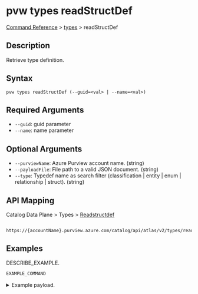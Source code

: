 # pvw types readStructDef
[Command Reference](../../../README.md#command-reference) > [types](./main.md) > readStructDef

## Description
Retrieve type definition.

## Syntax
```
pvw types readStructDef (--guid=<val> | --name=<val>)
```

## Required Arguments
- `--guid`: guid parameter
- `--name`: name parameter

## Optional Arguments
- `--purviewName`: Azure Purview account name. (string)
- `--payloadFile`: File path to a valid JSON document. (string)
- `--type`: Typedef name as search filter (classification | entity | enum | relationship | struct). (string)

## API Mapping
Catalog Data Plane > Types > [Readstructdef]()
```
 https://{accountName}.purview.azure.com/catalog/api/atlas/v2/types/readStructDef
```

## Examples
DESCRIBE_EXAMPLE.
```powershell
EXAMPLE_COMMAND
```
<details><summary>Example payload.</summary>
<p>

```json
PASTE_JSON_HERE
```
</p>
</details>